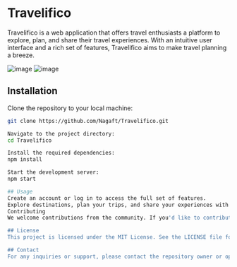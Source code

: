# Travelifico

Travelifico is a web application that offers travel enthusiasts a platform to explore, plan, and share their travel experiences. With an intuitive user interface and a rich set of features, Travelifico aims to make travel planning a breeze.

![image](https://github.com/Nagaft/Travelifico/assets/135068393/5e0d83d2-daf9-44e7-824b-ca2d3f16c345)
![image](https://github.com/Nagaft/Travelifico/assets/135068393/2b28d004-f861-4155-8136-c707584c64a5)


## Installation

Clone the repository to your local machine:

```bash
git clone https://github.com/Nagaft/Travelifico.git

Navigate to the project directory:
cd Travelifico

Install the required dependencies:
npm install

Start the development server:
npm start

## Usage
Create an account or log in to access the full set of features.
Explore destinations, plan your trips, and share your experiences with the Travelifico community.
Contributing
We welcome contributions from the community. If you'd like to contribute, please fork the repository, create a new branch for your feature or bug fix, and submit a pull request.

## License
This project is licensed under the MIT License. See the LICENSE file for more details.

## Contact
For any inquiries or support, please contact the repository owner or open an issue on GitHub.
